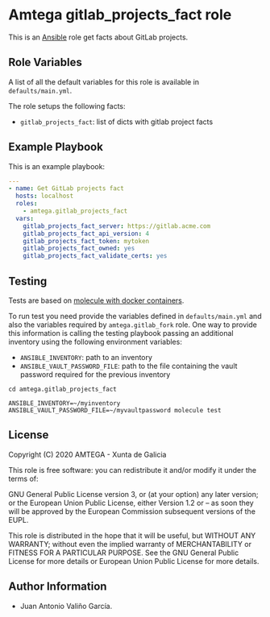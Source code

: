 # Amtega gitlab_projects_fact role

This is an [Ansible](http://www.ansible.com) role get facts about GitLab projects.

## Role Variables

A list of all the default variables for this role is available in `defaults/main.yml`.

The role setups the following facts:

- `gitlab_projects_fact`: list of dicts with gitlab project facts

## Example Playbook

This is an example playbook:

``` yaml
---
- name: Get GitLab projects fact
  hosts: localhost
  roles:  
    - amtega.gitlab_projects_fact
  vars:    
    gitlab_projects_fact_server: https://gitlab.acme.com
    gitlab_projects_fact_api_version: 4
    gitlab_projects_fact_token: mytoken
    gitlab_projects_fact_owned: yes
    gitlab_projects_fact_validate_certs: yes
```

## Testing

Tests are based on [molecule with docker containers](https://molecule.readthedocs.io/en/latest/installation.html).

To run test you need provide the variables defined in `defaults/main.yml` and also the variables required by `amtega.gitlab_fork` role. One way to provide this information is calling the testing playbook passing an additional inventory using the following environment variables:

- `ANSIBLE_INVENTORY`: path to an inventory
- `ANSIBLE_VAULT_PASSWORD_FILE`: path to the file containing the vault password required for the previous inventory

```shell
cd amtega.gitlab_projects_fact

ANSIBLE_INVENTORY=~/myinventory ANSIBLE_VAULT_PASSWORD_FILE=~/myvaultpassword molecule test
```

## License

Copyright (C) 2020 AMTEGA - Xunta de Galicia

This role is free software: you can redistribute it and/or modify it under the terms of:

GNU General Public License version 3, or (at your option) any later version; or the European Union Public License, either Version 1.2 or – as soon they will be approved by the European Commission ­subsequent versions of the EUPL.

This role is distributed in the hope that it will be useful, but WITHOUT ANY WARRANTY; without even the implied warranty of MERCHANTABILITY or FITNESS FOR A PARTICULAR PURPOSE.  See the GNU General Public License for more details or European Union Public License for more details.

## Author Information

- Juan Antonio Valiño García.
